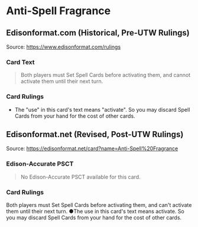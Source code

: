 # Anti-Spell Fragrance

## Edisonformat.com (Historical, Pre-UTW Rulings)

Source: https://www.edisonformat.com/rulings

### Card Text

> Both players must Set Spell Cards before activating them, and cannot activate them until their next turn.

### Card Rulings

*   The "use" in this card's text means "activate". So you may discard Spell Cards from your hand for the cost of other cards.

## Edisonformat.net (Revised, Post-UTW Rulings)

Source: https://edisonformat.net/card?name=Anti-Spell%20Fragrance

### Edison-Accurate PSCT

> No Edison-Accurate PSCT available for this card.

### Card Rulings

Both players must Set Spell Cards before activating them, and can't activate them until their next turn.
●The use in this card's text means activate. So you may discard Spell Cards from your hand for the cost of other cards.
            